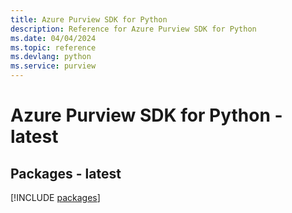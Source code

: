 ```yaml
---
title: Azure Purview SDK for Python
description: Reference for Azure Purview SDK for Python
ms.date: 04/04/2024
ms.topic: reference
ms.devlang: python
ms.service: purview
---
```

# Azure Purview SDK for Python - latest
## Packages - latest
[!INCLUDE [packages](purview-index.md)]